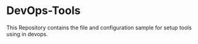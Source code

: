 # DevOps-Tools
This Repository contains the file and configuration sample for setup tools using in devops.